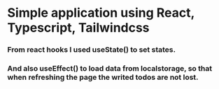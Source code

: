 # Simple application using React, Typescript, Tailwindcss
### From react hooks I used useState() to set states.
### And also useEffect() to load data from localstorage, so that when refreshing the page the writed todos are not lost.
